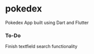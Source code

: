 # pokedex
Pokedex App built using Dart and Flutter

### To-Do
Finish textfield search functionality
